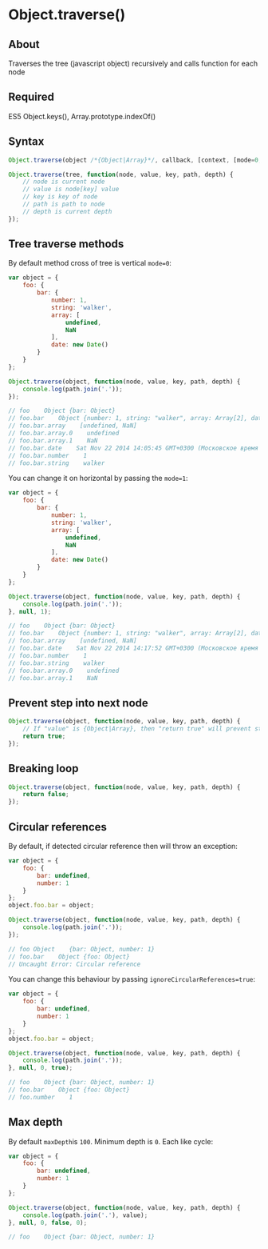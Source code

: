 # Object.traverse()

## About
Traverses the tree (javascript object) recursively and calls function for each node

## Required
ES5 Object.keys(), Array.prototype.indexOf()

## Syntax
```js
Object.traverse(object /*{Object|Array}*/, callback, [context, [mode=0, [ignoreCircularReferences=false, [maxDepth=100]]]]);

Object.traverse(tree, function(node, value, key, path, depth) {
    // node is current node
    // value is node[key] value
    // key is key of node
    // path is path to node
    // depth is current depth
});
```

## Tree traverse methods
By default method cross of tree is vertical `mode=0`:
```js
var object = {
    foo: {
        bar: {
            number: 1,
            string: 'walker',
            array: [
                undefined,
                NaN
            ],
            date: new Date()
        }
    }
};

Object.traverse(object, function(node, value, key, path, depth) {
    console.log(path.join('.'));
});

// foo    Object {bar: Object}
// foo.bar    Object {number: 1, string: "walker", array: Array[2], date: Sat Nov 22 2014 14:05:45 GMT+0300 (Московское время (зима))}
// foo.bar.array    [undefined, NaN]
// foo.bar.array.0    undefined
// foo.bar.array.1    NaN
// foo.bar.date    Sat Nov 22 2014 14:05:45 GMT+0300 (Московское время (зима))
// foo.bar.number    1
// foo.bar.string    walker
```
You can change it on horizontal by passing the `mode=1`:
```js
var object = {
    foo: {
        bar: {
            number: 1,
            string: 'walker',
            array: [
                undefined,
                NaN
            ],
            date: new Date()
        }
    }
};

Object.traverse(object, function(node, value, key, path, depth) {
    console.log(path.join('.'));
}, null, 1);

// foo    Object {bar: Object}
// foo.bar    Object {number: 1, string: "walker", array: Array[2], date: Sat Nov 22 2014 14:17:52 GMT+0300 (Московское время (зима))}
// foo.bar.array    [undefined, NaN]
// foo.bar.date    Sat Nov 22 2014 14:17:52 GMT+0300 (Московское время (зима))
// foo.bar.number    1
// foo.bar.string    walker
// foo.bar.array.0    undefined
// foo.bar.array.1    NaN
```

## Prevent step into next node
```js
Object.traverse(object, function(node, value, key, path, depth) {
    // If "value" is {Object|Array}, then "return true" will prevent step into this object
    return true;
});
```

## Breaking loop
```js
Object.traverse(object, function(node, value, key, path, depth) {
    return false;
});
```

## Circular references
By default, if detected circular reference then will throw an exception:
```js
var object = {
    foo: {
        bar: undefined,
        number: 1
    }
};
object.foo.bar = object;

Object.traverse(object, function(node, value, key, path, depth) {
    console.log(path.join('.'));
});

// foo Object    {bar: Object, number: 1}
// foo.bar    Object {foo: Object}
// Uncaught Error: Circular reference
```
You can change this behaviour by passing `ignoreCircularReferences=true`:
```js
var object = {
    foo: {
        bar: undefined,
        number: 1
    }
};
object.foo.bar = object;

Object.traverse(object, function(node, value, key, path, depth) {
    console.log(path.join('.'));
}, null, 0, true);

// foo    Object {bar: Object, number: 1}
// foo.bar    Object {foo: Object}
// foo.number    1
```

## Max depth
By default `maxDepth`is `100`. Minimum depth is `0`. Each like cycle:
```js
var object = {
    foo: {
        bar: undefined,
        number: 1
    }
};

Object.traverse(object, function(node, value, key, path, depth) {
    console.log(path.join('.'), value);
}, null, 0, false, 0);

// foo    Object {bar: Object, number: 1}
```